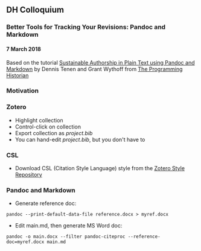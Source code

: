 ## DH Colloquium  
### Better Tools for Tracking Your Revisions: Pandoc and Markdown  
#### 7 March 2018

Based on the tutorial [Sustainable Authorship in Plain Text using Pandoc and Markdown](https://programminghistorian.org/lessons/sustainable-authorship-in-plain-text-using-pandoc-and-markdown) by Dennis Tenen and Grant Wythoff from [The Programming Historian](https://programminghistorian.org/)

### Motivation

### Zotero
* Highlight collection  
* Control-click on collection  
* Export collection as _project.bib_  
* You can hand-edit _project.bib_,
but you don't have to

### CSL
* Download CSL (Citation Style Language) style from the [Zotero Style Repository](http://www.zotero.org/styles/chicago-fullnote-bibliography)

### Pandoc and Markdown
* Generate reference doc:
```
pandoc --print-default-data-file reference.docx > myref.docx
```
* Edit main.md, then generate MS Word doc:
```
pandoc -o main.docx --filter pandoc-citeproc --reference-doc=myref.docx main.md
```
